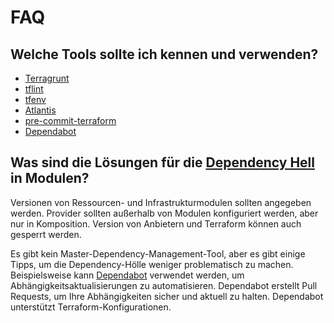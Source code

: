 # FAQ

## Welche Tools sollte ich kennen und verwenden?

* [Terragrunt](https://terragrunt.gruntwork.io/)
* [tflint](https://github.com/terraform-linters/tflint)
* [tfenv](https://github.com/tfutils/tfenv)
* [Atlantis](https://www.runatlantis.io/)
* [pre-commit-terraform](https://github.com/antonbabenko/pre-commit-terraform)
* [Dependabot](https://github.blog/2020-06-01-keep-all-your-packages-up-to-date-with-dependabot/)


## Was sind die Lösungen für die [Dependency Hell](https://en.wikipedia.org/wiki/Dependency_hell) in Modulen?

Versionen von Ressourcen- und Infrastrukturmodulen sollten angegeben werden. Provider sollten außerhalb von Modulen konfiguriert werden, aber nur in Komposition. Version von Anbietern und Terraform können auch gesperrt werden.

Es gibt kein Master-Dependency-Management-Tool, aber es gibt einige Tipps, um die Dependency-Hölle weniger problematisch zu machen. Beispielsweise kann [Dependabot](https://dependabot.com/) verwendet werden, um Abhängigkeitsaktualisierungen zu automatisieren. Dependabot erstellt Pull Requests, um Ihre Abhängigkeiten sicher und aktuell zu halten. Dependabot unterstützt Terraform-Konfigurationen.
